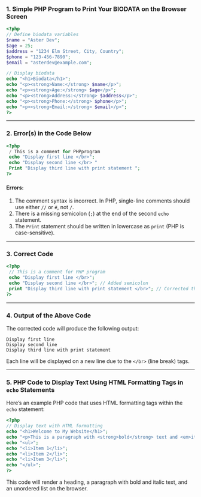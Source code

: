 ### 1. Simple PHP Program to Print Your BIODATA on the Browser Screen



```php
<?php
// Define biodata variables
$name = "Aster Dev";
$age = 25;
$address = "1234 Elm Street, City, Country";
$phone = "123-456-7890";
$email = "asterdev@example.com";

// Display biodata
echo "<h1>Biodata</h1>";
echo "<p><strong>Name:</strong> $name</p>";
echo "<p><strong>Age:</strong> $age</p>";
echo "<p><strong>Address:</strong> $address</p>";
echo "<p><strong>Phone:</strong> $phone</p>";
echo "<p><strong>Email:</strong> $email</p>";
?>
```


---

### 2. Error(s) in the Code Below

```php
<?php 
 / This is a comment for PHPprogram 
 echo "Display first line </br>";
 echo "Display second line </br> "
 Print "Display third line with print statement ";
?>
```

#### Errors:
1. The comment syntax is incorrect. In PHP, single-line comments should use either `//` or `#`, not `/`.
2. There is a missing semicolon (`;`) at the end of the second `echo` statement.
3. The `Print` statement should be written in lowercase as `print` (PHP is case-sensitive).

---

### 3. Correct Code

```php
<?php 
 // This is a comment for PHP program
 echo "Display first line </br>";
 echo "Display second line </br>"; // Added semicolon
 print "Display third line with print statement </br>"; // Corrected the print statement
?>
```

---

### 4. Output of the Above Code

The corrected code will produce the following output:

```
Display first line
Display second line
Display third line with print statement
```

Each line will be displayed on a new line due to the `</br>` (line break) tags.

---

### 5. PHP Code to Display Text Using HTML Formatting Tags in `echo` Statements

Here’s an example PHP code that uses HTML formatting tags within the `echo` statement:

```php
<?php
// Display text with HTML formatting
echo "<h1>Welcome to My Website</h1>";
echo "<p>This is a paragraph with <strong>bold</strong> text and <em>italicized</em> text.</p>";
echo "<ul>";
echo "<li>Item 1</li>";
echo "<li>Item 2</li>";
echo "<li>Item 3</li>";
echo "</ul>";
?>
```

This code will render a heading, a paragraph with bold and italic text, and an unordered list on the browser.
